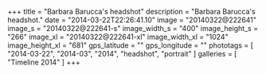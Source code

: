 +++
title = "Barbara Barucca's headshot"
description = "Barbara Barucca's headshot."
date = "2014-03-22T22:26:41.10"
image = "20140322@222641"
image_s = "20140322@222641-s"
image_width_s = "400"
image_height_s = "266"
image_xl = "20140322@222641-xl"
image_width_xl = "1024"
image_height_xl = "681"
gps_latitude = ""
gps_longitude = ""
phototags = [ "2014-03-22", "2014-03", "2014", "headshot", "portrait" ]
galleries = [ "Timeline 2014" ]
+++

